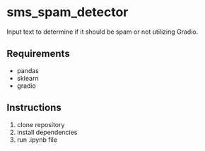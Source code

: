 # sms_spam_detector
Input text to determine if it should be spam or not utilizing Gradio.
## Requirements
- pandas
- sklearn
- gradio
## Instructions
1. clone repository
2. install dependencies
3. run .ipynb file